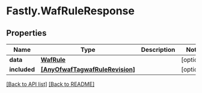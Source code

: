 # Fastly.WafRuleResponse

## Properties

Name | Type | Description | Notes
------------ | ------------- | ------------- | -------------
**data** | [**WafRule**](WafRule.md) |  | [optional] 
**included** | [**[AnyOfwafTagwafRuleRevision]**](AnyOfwafTagwafRuleRevision.md) |  | [optional] 



[[Back to API list]](../../README.md#endpoints) [[Back to README]](../../README.md)
